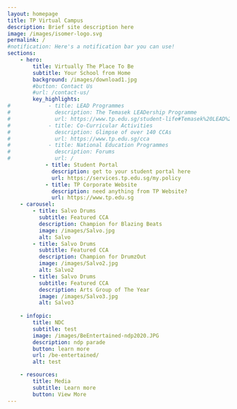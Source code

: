 ```yaml
---
layout: homepage
title: TP Virtual Campus
description: Brief site description here
image: /images/isomer-logo.svg
permalink: /
#notification: Here's a notification bar you can use!
sections:
    - hero:
        title: Virtually The Place To Be
        subtitle: Your School from Home
        background: /images/download1.jpg
        #button: Contact Us
        #url: /contact-us/
        key_highlights:
#            - title: LEAD Programmes
#              description: The Temasek LEADership Programme
#              url: https://www.tp.edu.sg/student-life#Temasek%20LEAD%20Programme
#            - title: Co-Curricular Activities
#              description: Glimpse of over 140 CCAs
#              url: https://www.tp.edu.sg/cca
#            - title: National Education Programmes
#              description: Forums
#              url: /
            - title: Student Portal
              description: get to your student portal here
              url: https://services.tp.edu.sg/my.policy
            - title: TP Corporate Website
              description: need anything from TP Website?
              url: https://www.tp.edu.sg
    - carousel:
        - title: Salvo Drums
          subtitle: Featured CCA
          description: Champion for Blazing Beats
          image: /images/Salvo.jpg  
          alt: Salvo
        - title: Salvo Drums
          subtitle: Featured CCA
          description: Champion for DrumzOut
          image: /images/Salvo2.jpg
          alt: Salvo2
        - title: Salvo Drums
          subtitle: Featured CCA
          description: Arts Group of The Year
          image: /images/Salvo3.jpg
          alt: Salvo3
    
    - infopic:
        title: NDC
        subtitle: test
        image: /images/BeEntertained-ndp2020.JPG
        description: ndp parade
        button: learn more
        url: /be-entertained/
        alt: test

    - resources:
        title: Media
        subtitle: Learn more
        button: View More
---
```

